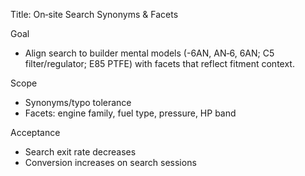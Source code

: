 Title: On‑site Search Synonyms & Facets

Goal

- Align search to builder mental models (-6AN, AN‑6, 6AN; C5 filter/regulator; E85 PTFE) with facets that reflect fitment context.

Scope

- Synonyms/typo tolerance
- Facets: engine family, fuel type, pressure, HP band

Acceptance

- Search exit rate decreases
- Conversion increases on search sessions
